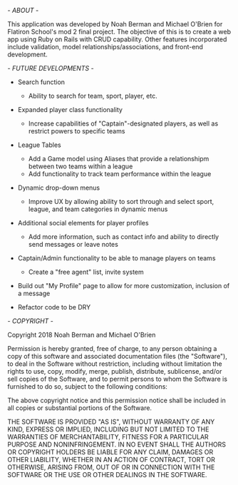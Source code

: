 *- ABOUT -*

This application was developed by Noah Berman and Michael O'Brien for Flatiron School's mod 2 final project. The objective of this is to create a web app using Ruby on Rails with CRUD capability. Other features incorporated include validation, model relationships/associations, and front-end development.

*- FUTURE DEVELOPMENTS -*

- Search function
  * Ability to search for team, sport, player, etc.

- Expanded player class functionality
  * Increase capabilities of "Captain"-designated players, as well as restrict powers to specific teams

- League Tables
  * Add a Game model using Aliases that provide a relationshipm between two teams within a league
  * Add functionality to track team performance within the league

- Dynamic drop-down menus
  * Improve UX by allowing ability to sort through and select sport, league, and team categories in dynamic menus

- Additional social elements for player profiles
  * Add more information, such as contact info and ability to directly send messages or leave notes

- Captain/Admin functionality to be able to manage players on teams
  * Create a "free agent" list, invite system

- Build out "My Profile" page to allow for more customization, inclusion of a message

- Refactor code to be DRY

*- COPYRIGHT -*

Copyright 2018 Noah Berman and Michael O'Brien

Permission is hereby granted, free of charge, to any person obtaining a copy of this software and associated documentation files (the "Software"), to deal in the Software without restriction, including without limitation the rights to use, copy, modify, merge, publish, distribute, sublicense, and/or sell copies of the Software, and to permit persons to whom the Software is furnished to do so, subject to the following conditions:

The above copyright notice and this permission notice shall be included in all copies or substantial portions of the Software.

THE SOFTWARE IS PROVIDED "AS IS", WITHOUT WARRANTY OF ANY KIND, EXPRESS OR IMPLIED, INCLUDING BUT NOT LIMITED TO THE WARRANTIES OF MERCHANTABILITY, FITNESS FOR A PARTICULAR PURPOSE AND NONINFRINGEMENT. IN NO EVENT SHALL THE AUTHORS OR COPYRIGHT HOLDERS BE LIABLE FOR ANY CLAIM, DAMAGES OR OTHER LIABILITY, WHETHER IN AN ACTION OF CONTRACT, TORT OR OTHERWISE, ARISING FROM, OUT OF OR IN CONNECTION WITH THE SOFTWARE OR THE USE OR OTHER DEALINGS IN THE SOFTWARE.
